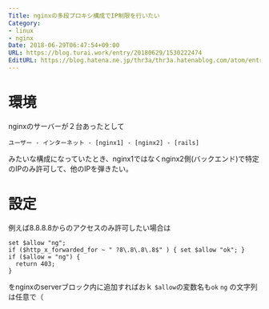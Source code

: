 ```yaml
---
Title: nginxの多段プロキシ構成でIP制限を行いたい
Category:
- linux
- nginx
Date: 2018-06-29T06:47:54+09:00
URL: https://blog.turai.work/entry/20180629/1530222474
EditURL: https://blog.hatena.ne.jp/thr3a/thr3a.hatenablog.com/atom/entry/10257846132596201753
---
```


# 環境

nginxのサーバーが２台あったとして

```
ユーザー - インターネット - [nginx1] - [nginx2] - [rails]
```

みたいな構成になっていたとき、nginx1ではなくnginx2側(バックエンド)で特定のIPのみ許可して、他のIPを弾きたい。

# 設定

例えば8.8.8.8からのアクセスのみ許可したい場合は

```
set $allow "ng";
if ($http_x_forwarded_for ~ " ?8\.8\.8\.8$" ) { set $allow "ok"; }
if ($allow = "ng") {
  return 403;
}
```

をnginxのserverブロック内に追加すればおｋ `$allow`の変数名も`ok` `ng` の文字列は任意で（
